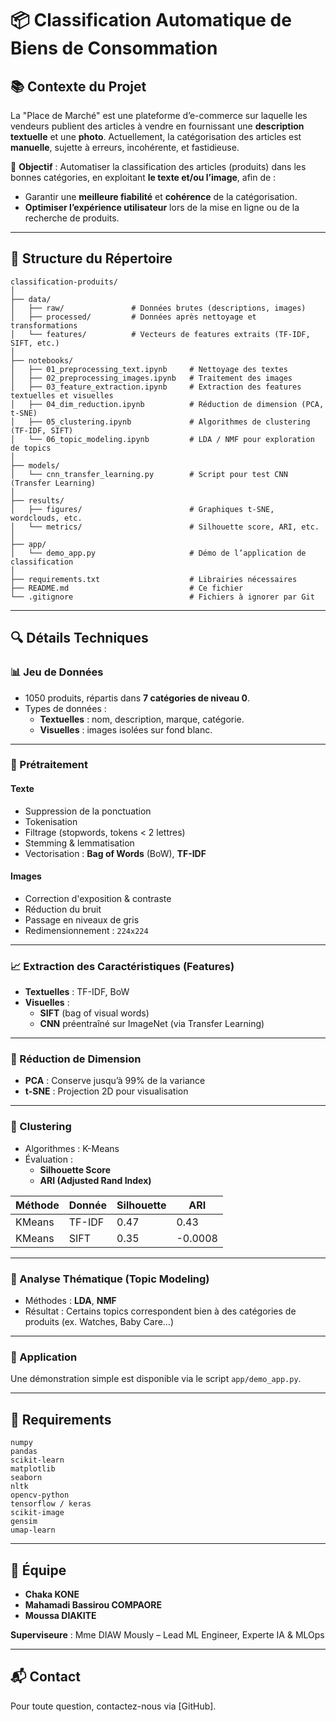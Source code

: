 
# 📦 Classification Automatique de Biens de Consommation

## 📚 Contexte du Projet

La "Place de Marché" est une plateforme d’e-commerce sur laquelle les vendeurs publient des articles à vendre en fournissant une **description textuelle** et une **photo**. Actuellement, la catégorisation des articles est **manuelle**, sujette à erreurs, incohérente, et fastidieuse.

🎯 **Objectif** : Automatiser la classification des articles (produits) dans les bonnes catégories, en exploitant **le texte et/ou l’image**, afin de :

- Garantir une **meilleure fiabilité** et **cohérence** de la catégorisation.
- **Optimiser l’expérience utilisateur** lors de la mise en ligne ou de la recherche de produits.

---

## 📁 Structure du Répertoire

```
classification-produits/
│
├── data/
│   ├── raw/               # Données brutes (descriptions, images)
│   ├── processed/         # Données après nettoyage et transformations
│   └── features/          # Vecteurs de features extraits (TF-IDF, SIFT, etc.)
│
├── notebooks/
│   ├── 01_preprocessing_text.ipynb     # Nettoyage des textes
│   ├── 02_preprocessing_images.ipynb   # Traitement des images
│   ├── 03_feature_extraction.ipynb     # Extraction des features textuelles et visuelles
│   ├── 04_dim_reduction.ipynb          # Réduction de dimension (PCA, t-SNE)
│   ├── 05_clustering.ipynb             # Algorithmes de clustering (TF-IDF, SIFT)
│   └── 06_topic_modeling.ipynb         # LDA / NMF pour exploration de topics
│
├── models/
│   └── cnn_transfer_learning.py        # Script pour test CNN (Transfer Learning)
│
├── results/
│   ├── figures/                        # Graphiques t-SNE, wordclouds, etc.
│   └── metrics/                        # Silhouette score, ARI, etc.
│
├── app/
│   └── demo_app.py                     # Démo de l’application de classification
│
├── requirements.txt                    # Librairies nécessaires
├── README.md                           # Ce fichier
└── .gitignore                          # Fichiers à ignorer par Git
```

---

## 🔍 Détails Techniques

### 📊 Jeu de Données

- 1050 produits, répartis dans **7 catégories de niveau 0**.
- Types de données :
  - **Textuelles** : nom, description, marque, catégorie.
  - **Visuelles** : images isolées sur fond blanc.

---

### 🔧 Prétraitement

#### Texte
- Suppression de la ponctuation
- Tokenisation
- Filtrage (stopwords, tokens < 2 lettres)
- Stemming & lemmatisation
- Vectorisation : **Bag of Words** (BoW), **TF-IDF**

#### Images
- Correction d'exposition & contraste
- Réduction du bruit
- Passage en niveaux de gris
- Redimensionnement : `224x224`

---

### 📈 Extraction des Caractéristiques (Features)

- **Textuelles** : TF-IDF, BoW
- **Visuelles** : 
  - **SIFT** (bag of visual words)
  - **CNN** préentraîné sur ImageNet (via Transfer Learning)

---

### 🧬 Réduction de Dimension

- **PCA** : Conserve jusqu’à 99% de la variance
- **t-SNE** : Projection 2D pour visualisation

---

### 📌 Clustering

- Algorithmes : K-Means
- Évaluation : 
  - **Silhouette Score**
  - **ARI (Adjusted Rand Index)**

| Méthode | Donnée       | Silhouette | ARI   |
|---------|--------------|------------|-------|
| KMeans  | TF-IDF       | 0.47       | 0.43  |
| KMeans  | SIFT         | 0.35       | -0.0008 |

---

### 🧠 Analyse Thématique (Topic Modeling)

- Méthodes : **LDA**, **NMF**
- Résultat : Certains topics correspondent bien à des catégories de produits (ex. Watches, Baby Care…)

---

### 🚀 Application

Une démonstration simple est disponible via le script `app/demo_app.py`.

---

## 🔧 Requirements

```
numpy
pandas
scikit-learn
matplotlib
seaborn
nltk
opencv-python
tensorflow / keras
scikit-image
gensim
umap-learn
```

---

## 👥 Équipe

- **Chaka KONE**
- **Mahamadi Bassirou COMPAORE**
- **Moussa DIAKITE**

**Superviseure** : Mme DIAW Mously – Lead ML Engineer, Experte IA & MLOps

---

## 📬 Contact

Pour toute question, contactez-nous via [GitHub].
